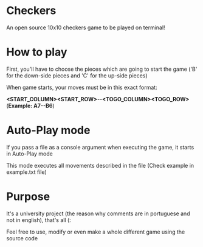 # Checkers
An open source 10x10 checkers game to be played on terminal!

# How to play
First, you'll have to choose the pieces which are going to start the game ('B' for the down-side pieces and 'C' for the up-side pieces)

When game starts, your moves must be in this exact format: 

__<START_COLUMN><START_ROW>--<TOGO_COLUMN><TOGO_ROW>__ (__Example: A7--B6__)

# Auto-Play mode
If you pass a file as a console argument when executing the game, it starts in Auto-Play mode

This mode executes all movements described in the file (Check example in example.txt file)

# Purpose
It's a university project (the reason why comments are in portuguese and not in english), that's all (:

Feel free to use, modify or even make a whole different game using the source code

